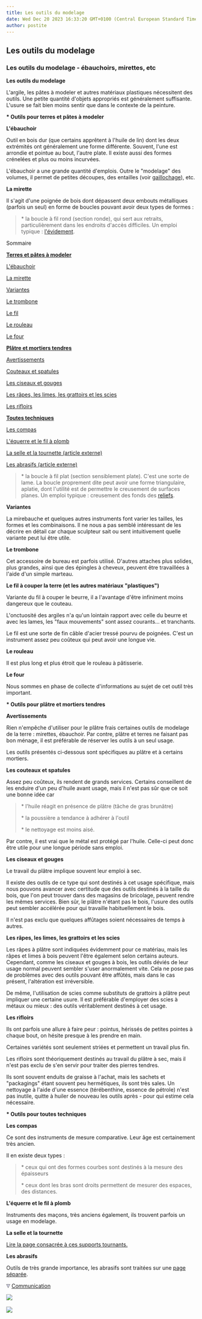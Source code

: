 ```yaml
---
title: Les outils du modelage
date: Wed Dec 20 2023 16:33:20 GMT+0100 (Central European Standard Time)
author: postite
---
```


## Les outils du modelage
### Les outils du modelage - ébauchoirs, mirettes, etc
 **Les outils du modelage**

L'argile, les pâtes à modeler et autres matériaux plastiques nécessitent des outils. Une petite quantité d'objets appropriés est généralement suffisante. L'usure se fait bien moins sentir que dans le contexte de la peinture.

**\* Outils pour terres et pâtes à modeler**

**L'ébauchoir**

Outil en bois dur (que certains apprêtent à l'huile de lin) dont les deux extrémités ont généralement une forme différente. Souvent, l'une est arrondie et pointue au bout, l'autre plate. Il existe aussi des formes crénelées et plus ou moins incurvées.

L'ébauchoir a une grande quantité d'emplois. Outre le "modelage" des volumes, il permet de petites découpes, des entailles (voir [gaillochage](gaillochage.html)), etc.

**La mirette**

Il s'agit d'une poignée de bois dont dépassent deux embouts métalliques (parfois un seul) en forme de boucles pouvant avoir deux types de formes :

> \* la boucle à fil rond (section ronde), qui sert aux retraits, particulièrement dans les endroits d'accès difficiles. Un emploi typique : [l'évidement](argilemodmoul.html#evidement).

Sommaire

**[Terres et pâtes à modeler](outilsmodelage.html#tepm)**

[L'ébauchoir](outilsmodelage.html#lebauchoir)

[La mirette](outilsmodelage.html#lamirette)

[Variantes](outilsmodelage.html#variantes)

[Le trombone](outilsmodelage.html#letrombone)

[Le fil](outilsmodelage.html#lefilacouperlaterreetlesautresmateriauxplastiques)

[Le rouleau](outilsmodelage.html#lerouleau)

[Le four](outilsmodelage.html#lefour)

**[Plâtre et mortiers tendres](outilsmodelage.html#platre)**

[Avertissements](outilsmodelage.html#avertissements)

[Couteaux et spatules](outilsmodelage.html#couteauxetspatules)

[Les ciseaux et gouges](outilsmodelage.html#ciseauxetgouges)

[Les râpes, les limes, les grattoirs et les scies](outilsmodelage.html#rapeslimesgrattoirsscies)

[Les rifloirs](outilsmodelage.html#rifloirs)

[**Toutes techniques**](outilsmodelage.html#optt)[](outilsmodelage.html#optt)

[Les compas](outilsmodelage.html#lescompas)

[L'équerre et le fil à plomb](outilsmodelage.html#equerreetfilaplomb)

[La selle et la tournette (article externe)](selle.html)

[Les abrasifs (article externe)](abrasifs.html)

> \* la boucle à fil plat (section sensiblement plate). C'est une sorte de lame. La boucle proprement dite peut avoir une forme triangulaire, aplatie, dont l'utilité est de permettre le creusement de surfaces planes. Un emploi typique : creusement des fonds des [reliefs](sculptcateg.html#lesreliefs).

**Variantes**

La mirebauche et quelques autres instruments font varier les tailles, les formes et les combinaisons. Il ne nous a pas semblé intéressant de les décrire en détail car chaque sculpteur sait ou sent intuitivement quelle variante peut lui être utile.

**Le trombone**

Cet accessoire de bureau est parfois utilisé. D'autres attaches plus solides, plus grandes, ainsi que des épingles à cheveux, peuvent être travaillées à l'aide d'un simple marteau.

**Le fil à couper la terre (et les autres matériaux "plastiques")**

Variante du fil à couper le beurre, il a l'avantage d'être infiniment moins dangereux que le couteau.

L'onctuosité des argiles n'a qu'un lointain rapport avec celle du beurre et avec les lames, les "faux mouvements" sont assez courants... et tranchants.

Le fil est une sorte de fin câble d'acier tressé pourvu de poignées. C'est un instrument assez peu coûteux qui peut avoir une longue vie.

**Le rouleau**

Il est plus long et plus étroit que le rouleau à pâtisserie.

**Le four**

Nous sommes en phase de collecte d'informations au sujet de cet outil très important.

**\* Outils pour plâtre et mortiers tendres**

**Avertissements**

Rien n'empêche d'utiliser pour le plâtre frais certaines outils de modelage de la terre : mirettes, ébauchoir. Par contre, plâtre et terres ne faisant pas bon ménage, il est préférable de réserver les outils à un seul usage. 

Les outils présentés ci-dessous sont spécifiques au plâtre et à certains mortiers.

**Les couteaux et spatules**

Assez peu coûteux, ils rendent de grands services. Certains conseillent de les enduire d'un peu d'huile avant usage, mais il n'est pas sûr que ce soit une bonne idée car 

> \* l'huile réagit en présence de plâtre (tâche de gras brunâtre)
> 
> \* la poussière a tendance à adhérer à l'outil
> 
> \* le nettoyage est moins aisé.

Par contre, il est vrai que le métal est protégé par l'huile. Celle-ci peut donc être utile pour une longue période sans emploi.

**Les ciseaux et gouges**

Le travail du plâtre implique souvent leur emploi à sec.

Il existe des outils de ce type qui sont destinés à cet usage spécifique, mais nous pouvons avancer avec certitude que des outils destinés à la taille du bois, que l'on peut trouver dans des magasins de bricolage, peuvent rendre les mêmes services. Bien sûr, le plâtre n'étant pas le bois, l'usure des outils peut sembler accélérée pour qui travaille habituellement le bois.

Il n'est pas exclu que quelques affûtages soient nécessaires de temps à autres.

**Les râpes, les limes, les grattoirs et les scies**

Les râpes à plâtre sont indiquées évidemment pour ce matériau, mais les râpes et limes à bois peuvent l'être également selon certains auteurs. Cependant, comme les ciseaux et gouges à bois, les outils déviés de leur usage normal peuvent sembler s'user anormalement vite. Cela ne pose pas de problèmes avec des outils pouvant être affûtés, mais dans le cas présent, l'altération est irréversible.

De même, l'utilisation de scies comme substituts de grattoirs à plâtre peut impliquer une certaine usure. Il est préférable d'employer des scies à métaux ou mieux : des outils véritablement destinés à cet usage.

**Les rifloirs**

Ils ont parfois une allure à faire peur : pointus, hérissés de petites pointes à chaque bout, on hésite presque à les prendre en main.

Certaines variétés sont seulement striées et permettent un travail plus fin.

Les rifloirs sont théoriquement destinés au travail du plâtre à sec, mais il n'est pas exclu de s'en servir pour traiter des pierres tendres.

Ils sont souvent enduits de graisse à l'achat, mais les sachets et "packagings" étant souvent peu hermétiques, ils sont très sales. Un nettoyage à l'aide d'une essence (térébenthine, essence de pétrole) n'est pas inutile, quitte à huiler de nouveau les outils après - pour qui estime cela nécessaire.

**\* Outils pour toutes techniques**

**Les compas**

Ce sont des instruments de mesure comparative. Leur âge est certainement très ancien. 

Il en existe deux types :

> \* ceux qui ont des formes courbes sont destinés à la mesure des épaisseurs
> 
> \* ceux dont les bras sont droits permettent de mesurer des espaces, des distances.

**L'équerre et le fil à plomb**

Instruments des maçons, très anciens également, ils trouvent parfois un usage en modelage.

**La selle et la tournette**

[Lire la page consacrée à ces supports tournants.](selle.html)

**Les abrasifs**

Outils de très grande importance, les abrasifs sont traitées sur une [page séparée](abrasifs.html).



![](images/flechebas.gif) [Communication](http://www.artrealite.com/annonceurs.htm) 

[![](https://cbonvin.fr/sites/regie.artrealite.com/visuels/campagne1.png)](index-2.html#20131014)

![](https://cbonvin.fr/sites/regie.artrealite.com/visuels/campagne2.png)